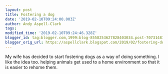 ```yaml
---
layout: post
title: Fostering a dog
date: '2019-02-10T09:24:00.003Z'
author: Andy Aspell-Clark
tags: 
modified_time: '2019-02-10T09:24:46.328Z'
blogger_id: tag:blogger.com,1999:blog-8558253627828403034.post-7073148187389658706
blogger_orig_url: https://aspellclark.blogspot.com/2019/02/fostering-dog.html
---
```


My wife has decided to start fostering dogs as a way of doing something. I like the idea too. helping animals get used to a home environment so that it is easier to rehome them.